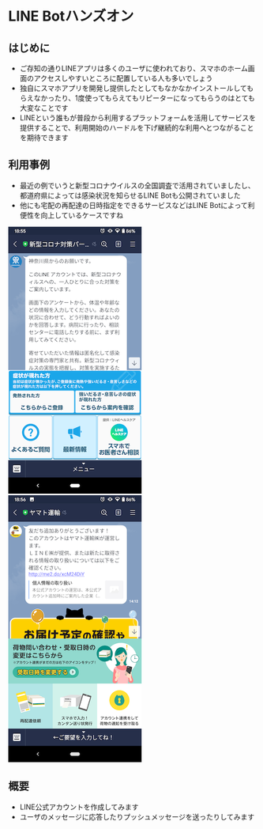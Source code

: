 # LINE Botハンズオン

## はじめに

- ご存知の通りLINEアプリは多くのユーザに使われており、スマホのホーム画面のアクセスしやすいところに配置している人も多いでしょう
- 独自にスマホアプリを開発し提供したとしてもなかなかインストールしてもらえなかったり、1度使ってもらえてもリピーターになってもらうのはとても大変なことです
- LINEという誰もが普段から利用するプラットフォームを活用してサービスを提供することで、利用開始のハードルを下げ継続的な利用へとつながることを期待できます

## 利用事例

- 最近の例でいうと新型コロナウイルスの全国調査で活用されていましたし、都道府県によっては感染状況を知らせるLINE Botも公開されていました
- 他にも宅配の再配達の日時指定をできるサービスなどはLINE Botによって利便性を向上しているケースですね

![神奈川県](/images/0-1.png)![クロネコヤマト](/images/0-2.png)

## 概要

- LINE公式アカウントを作成してみます
- ユーザのメッセージに応答したりプッシュメッセージを送ったりしてみます
